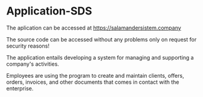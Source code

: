 # Application-SDS

The aplication can be accessed at https://salamandersistem.company

The source code can be accessed without any problems only on request for security reasons!

The application entails developing a system for managing and supporting a company's activities.

Employees are using the program to create and maintain clients, offers, orders, invoices, and other documents that comes in contact with the enterprise.
